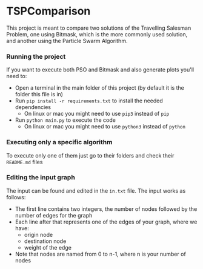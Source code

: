 # TSPComparison

This project is meant to compare two solutions of the Travelling Salesman Problem, one using Bitmask, which is the more commonly used solution, and another using the Particle Swarm Algorithm.

### Running the project
If you want to execute both PSO and Bitmask and also generate plots you'll need to:
- Open a terminal in the main folder of this project (by default it is the folder this file is in)
- Run `pip install -r requirements.txt` to install the needed dependencies 
  - On linux or mac you might need to use `pip3` instead of `pip`
- Run `python main.py` to execute the code
  - On linux or mac you might need to use `python3` instead of `python`

### Executing only a specific algorithm
To execute only one of them just go to their folders and check their `README.md` files

### Editing the input graph
The input can be found and edited in the `in.txt` file. The input works as follows:
- The first line contains two integers, the number of nodes followed by the number of edges for the graph
- Each line after that represents one of the edges of your graph, where we have:
  - origin node
  - destination node
  - weight of the edge
- Note that nodes are named from 0 to n-1, where n is your number of nodes